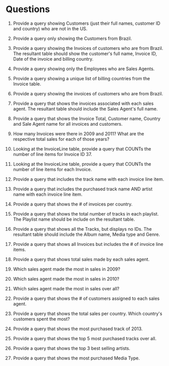 # Questions

1. Provide a query showing Customers (just their full names, customer ID and country) who are not in the US. 

2. Provide a query only showing the Customers from Brazil.

3. Provide a query showing the Invoices of customers who are from Brazil. The resultant table  should show the customer's full name, Invoice ID, Date of the invoice and billing country.

4. Provide a query showing only the Employees who are Sales Agents. 

5. Provide a query showing a unique list of billing countries from the Invoice table. 

6. Provide a query showing the invoices of customers who are from Brazil. 

7. Provide a query that shows the invoices associated with each sales agent. The resultant table should include the Sales Agent's full name. 

8. Provide a query that shows the Invoice Total, Customer name, Country and Sale Agent name for all invoices and customers. 

9. How many Invoices were there in 2009 and 2011? What are the respective total sales for each of those years?

10. Looking at the InvoiceLine table, provide a query that COUNTs the number of line items for Invoice ID 37. 

11. Looking at the InvoiceLine table, provide a query that COUNTs the number of line items for 
each Invoice.  

12. Provide a query that includes the track name with each invoice line item. 

13. Provide a query that includes the purchased track name AND artist name with each invoice 
line item. 

14. Provide a query that shows the # of invoices per country.  

15. Provide a query that shows the total number of tracks in each playlist. The Playlist name should be include on the resultant table.

16. Provide a query that shows all the Tracks, but displays no IDs. The resultant table should include the Album name, Media type and Genre. 

17. Provide a query that shows all Invoices but includes the # of invoice line items.

18. Provide a query that shows total sales made by each sales agent. 

19. Which sales agent made the most in sales in 2009?

20. Which sales agent made the most in sales in 2010? 

21. Which sales agent made the most in sales over all?

22. Provide a query that shows the # of customers assigned to each sales agent. 

23. Provide a query that shows the total sales per country. Which country's customers spent the most? 

24. Provide a query that shows the most purchased track of 2013.

25. Provide a query that shows the top 5 most purchased tracks over all. 

26. Provide a query that shows the top 3 best selling artists. 

27. Provide a query that shows the most purchased Media Type.
  